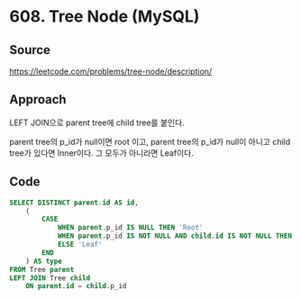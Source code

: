 # 608. Tree Node (MySQL)

## Source

https://leetcode.com/problems/tree-node/description/

## Approach

LEFT JOIN으로 parent tree에 child tree를 붙인다.

parent tree의 p_id가 null이면 root 이고, parent tree의 p_id가 null이 아니고 child tree가 있다면 Inner이다. 그 모두가 아니라면 Leaf이다.

## Code

```sql
SELECT DISTINCT parent.id AS id,
    (
        CASE
	        WHEN parent.p_id IS NULL THEN 'Root'
	        WHEN parent.p_id IS NOT NULL AND child.id IS NOT NULL THEN 'Inner'
	        ELSE 'Leaf'
        END
    ) AS type
FROM Tree parent
LEFT JOIN Tree child
    ON parent.id = child.p_id
```
